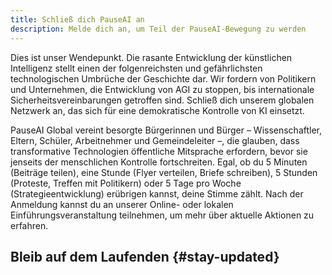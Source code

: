 ```yaml
---
title: Schließ dich PauseAI an
description: Melde dich an, um Teil der PauseAI-Bewegung zu werden
---
```

 <!-- end of frontmatter metadata, dashes above need to stay -->

<script>
    import TallyEmbed from '$lib/components/TallyEmbed.svelte'
    import NewsletterSignup from '$lib/components/NewsletterSignup.svelte'
</script>

Dies ist unser Wendepunkt.
Die rasante Entwicklung der künstlichen Intelligenz stellt einen der folgenreichsten und gefährlichsten technologischen Umbrüche der Geschichte dar.
Wir fordern von Politikern und Unternehmen, die Entwicklung von AGI zu stoppen, bis internationale Sicherheitsvereinbarungen getroffen sind.
Schließ dich unserem globalen Netzwerk an, das sich für eine demokratische Kontrolle von KI einsetzt.

PauseAI Global vereint besorgte Bürgerinnen und Bürger – Wissenschaftler, Eltern, Schüler, Arbeitnehmer und Gemeindeleiter –, die glauben, dass transformative Technologien öffentliche Mitsprache erfordern, bevor sie jenseits der menschlichen Kontrolle fortschreiten.
Egal, ob du 5 Minuten (Beiträge teilen), eine Stunde (Flyer verteilen, Briefe schreiben), 5 Stunden (Proteste, Treffen mit Politikern) oder 5 Tage pro Woche (Strategieentwicklung) erübrigen kannst, deine Stimme zählt.
Nach der Anmeldung kannst du an unserer Online- oder lokalen Einführungsveranstaltung teilnehmen, um mehr über aktuelle Aktionen zu erfahren.

<TallyEmbed formId="wbGvKe" />

## Bleib auf dem Laufenden {#stay-updated}

<NewsletterSignup />